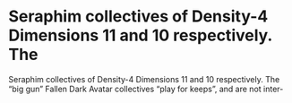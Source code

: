 # Seraphim collectives of Density-4 Dimensions 11 and 10 respectively. The

Seraphim collectives of Density-4 Dimensions 11 and 10 respectively. The
“big gun” Fallen Dark Avatar collectives “play for keeps”, and are not inter-